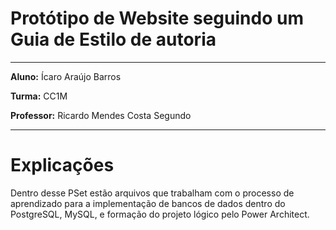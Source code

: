 # Protótipo de Website seguindo um Guia de Estilo de autoria
---
**Aluno:** Ícaro Araújo Barros

**Turma:** CC1M

**Professor:** Ricardo Mendes Costa Segundo

---
# Explicações
Dentro desse PSet estão arquivos que trabalham com o processo de aprendizado para a implementação de bancos de dados dentro do PostgreSQL, MySQL, e formação do projeto lógico pelo Power Architect.
